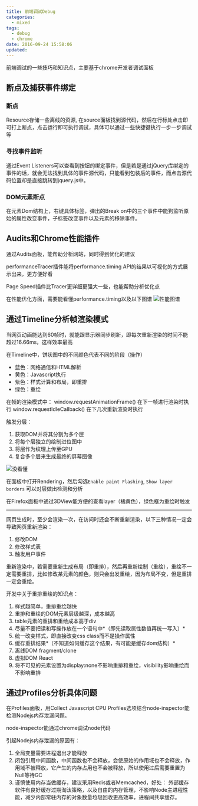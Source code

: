```yaml
---
title: 前端调试Debug
categories:
  - mixed
tags:
  - debug
  - chrome
date: 2016-09-24 15:58:06
updated: 
---
```


前端调试的一些技巧和知识点，主要基于chrome开发者调试面板

## 断点及捕获事件绑定
### 断点
Resource存储一些离线的资源, 在source面板找到源代码，然后在行标处点击即可打上断点，点击运行即可执行调试，具体可以通过一些快捷键执行一步一步调试等

### 寻找事件监听
通过Event Listeners可以查看到按钮的绑定事件，但是若是通过jQuery库绑定的事件的话，就会无法找到具体的事件源代码，只能看到包装后的事件，而点击源代码位置却是直接跳转到jquery.js中。

### DOM元素断点
在元素Dom结构上，右键具体标签，弹出的Break on中的三个事件中能狗监听原始的属性改变事件，子标签改变事件以及元素的移除事件。

## Audits和Chrome性能插件
通过Audits面板，能帮助分析网站，同时得到优化的建议

performanceTracer插件能将performance.timing API的结果以可视化的方式展示出来，更方便好看

Page Speed插件比Tracer更详细更强大一些，也能帮助分析优化点

在性能优化方面，需要能看懂performance.timing以及以下图谱
![性能图谱](https://www.biaodianfu.com/wp-content/uploads/2013/05/window.performance.timing.jpg)

## 通过Timeline分析帧渲染模式
当网页动画能达到60帧时，就能跟显示器同步刷新，即每次重新渲染的时间不能超过16.66ms，这样效率最高

在Timeline中，饼状图中的不同颜色代表不同的阶段（操作）
 - 蓝色：网络通信和HTML解析
 - 黄色：Javascript执行
 - 紫色：样式计算和布局，即重排
 - 绿色：重绘

在帧的渲染模式中：
window.requestAnimationFrame() 在下一帧进行渲染时执行
window.requestIdleCallback() 在下几次重新渲染时执行

触发分层：
1. 获取DOM并将其分割为多个层
2. 将每个层独立的绘制进位图中
3. 将层作为纹理上传至GPU
4. 复合多个层来生成最终的屏幕图像

![没看懂](1.png)

在面板中打开Rendering，然后勾选`Enable paint Flashing`, `Show layer borders` 可以对层做出检测和分析

在Firefox面板中通过3DView能方便的查看layer（橘黄色），绿色框为重绘时触发

---

网页生成时，至少会渲染一次，在访问时还会不断重新渲染，以下三种情况一定会导致网页重新渲染：
1. 修改DOM
2. 修改样式表
3. 触发用户事件

重新渲染中，若需要重新生成布局（即重排），然后再重新绘制（重绘），重绘不一定需要重排，比如修改某元素的颜色，则只会出发重绘，因为布局不变，但是重排一定会重绘。

开发中关于重排重绘的知识点：
1. 样式越简单，重排重绘越快
2. 重排和重绘的DOM元素层级越深，成本越高
3. table元素的重排和重绘成本高于div
4. 尽量不要把读和写操作放在一个语句中*（即先读取属性数值再统一写入）*
5. 统一改变样式，即直接改变css class而不是操作属性
6. 缓存重排结果*（不知道如何缓存这个结果，有可能是缓存dom结构）*
7. 离线DOM fragment/clone
8. 虚拟DOM React
9. 将不可见的元素设置为display:none不影响重排和重绘，visibility影响重绘而不影响重排


## 通过Profiles分析具体问题
在Profiles面板，用Collect Javascript CPU Profiles选项结合node-inspector能检测Nodejs内存泄漏问题。

node-inspector能通过chrome调试node代码

引起Nodejs内存泄漏的原因有：
1. 全局变量需要进程退出才能释放
2. 闭包引用中间函数，中间函数也不会释放，会使原始的作用域也不会释放，作用域不被释放，它产生的内存占用也不会被释放，所以使用过后需要重置为Null等待GC
3. 谨慎使用内存当做缓存，建议采用Redis或者Memcached，好处：
外部缓存软件有良好缓存过期淘汰策略，以及自由的内存管理，不影响Node主进程性能，减少内部常驻内存的对象数量垃圾回收更高效率，进程间共享缓存。
